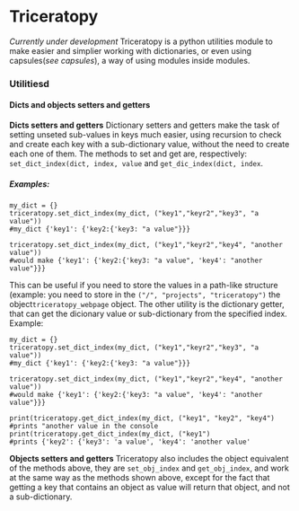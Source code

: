# Triceratopy
_Currently under development_
Triceratopy is a python utilities module to make easier and simplier working with dictionaries, or even using capsules(_see capsules_), a way of using modules inside modules. 
### Utilitiesd
#### Dicts and objects setters and getters
**Dicts setters and getters**
Dictionary setters and getters make the task of setting unseted sub-values in keys much easier, using recursion to check and create each key with a sub-dictionary value, without the need to create each one of them. The methods to set and get are, respectively: `set_dict_index(dict, index, value` and `get_dic_index(dict, index`.
##### Examples:
    my_dict = {}
    triceratopy.set_dict_index(my_dict, ("key1","keyr2","key3", "a value"))
    #my_dict {'key1': {'key2:{'key3: "a value"}}}
    
    triceratopy.set_dict_index(my_dict, ("key1","keyr2","key4", "another value")) 
    #would make {'key1': {'key2:{'key3: "a value", 'key4': "another value"}}}
This can be useful if you need to store the values in a path-like structure (example: you need to store in the `("/", "projects", "triceratopy")` the object`triceratopy_webpage` object. The other utility is the dictionary getter, that can get the dicionary value or sub-dictionary from the specified index. Example:
   
    my_dict = {}
    triceratopy.set_dict_index(my_dict, ("key1","keyr2","key3", "a value"))
    #my_dict {'key1': {'key2:{'key3: "a value"}}}
    
    triceratopy.set_dict_index(my_dict, ("key1","keyr2","key4", "another value")) 
    #would make {'key1': {'key2:{'key3: "a value", 'key4': "another value"}}}
    
    print(triceratopy.get_dict_index(my_dict, ("key1", "key2", "key4")
    #prints "another value in the console
    print(triceratopy.get_dict_index(my_dict, ("key1")
    #prints {'key2': {'key3': 'a value', 'key4': 'another value'
**Objects setters and getters**
Triceratopy also includes the object equivalent of the methods above, they are `set_obj_index` and `get_obj_index`, and work at the same way as the methods shown above, except for the fact that getting a key that contains an object as value will return that object, and not a sub-dictionary.


